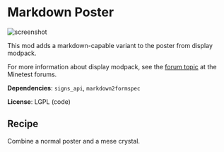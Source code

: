 # Markdown Poster

![screenshot](https://content.minetest.net/thumbnails/2/5563ea6051.webp)

This mod adds a markdown-capable variant to the poster from display modpack.

For more information about display modpack, see the [forum topic](https://forum.minetest.net/viewtopic.php?t=19365) at the Minetest forums.

**Dependencies**: `signs_api`, `markdown2formspec`

**License**: LGPL (code)

## Recipe

Combine a normal poster and a mese crystal.
